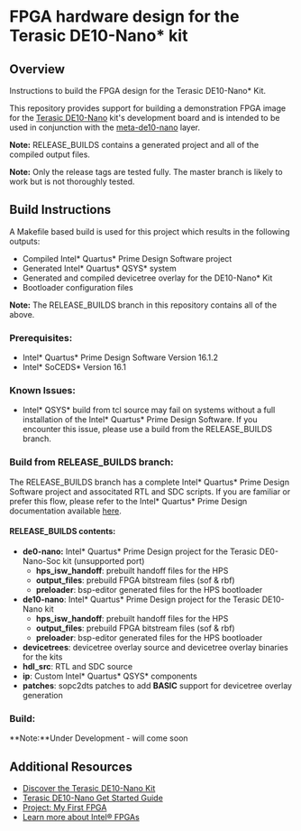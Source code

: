# FPGA hardware design for the Terasic DE10-Nano\* kit

## Overview
Instructions to build the FPGA design for the Terasic DE10-Nano\* Kit.

This repository provides support for building a demonstration FPGA image for the [Terasic DE10-Nano](https://www.terasic.com.tw/cgi-bin/page/archive.pl?Language=English&CategoryNo=205&No=1046&PartNo=8) kit's development board and is intended to be used in conjunction with the [meta-de10-nano](https://github.com/01org/meta-de10-nano) layer.

**Note:** RELEASE_BUILDS contains a generated project and all of the compiled output files.

**Note:** Only the release tags are tested fully.  The master branch is likely to work but is not thoroughly tested.

## Build Instructions
A Makefile based build is used for this project which results in the following outputs:

  * Compiled Intel\* Quartus\* Prime Design Software project
  * Generated Intel\* Quartus\* QSYS\* system
  * Generated and compiled devicetree overlay for the DE10-Nano\* Kit
  * Bootloader configuration files

**Note:** The RELEASE_BUILDS branch in this repository contains all of the above.

### Prerequisites:

  * Intel\* Quartus\* Prime Design Software Version 16.1.2
  * Intel\* SoCEDS\* Version 16.1

### Known Issues:
  * Intel\* QSYS\* build from tcl source may fail on systems without a full installation of the Intel\* Quartus\* Prime Design Software.  If you encounter this issue, please use a build from the RELEASE_BUILDS branch.

### Build from RELEASE_BUILDS branch:
The RELEASE_BUILDS branch has a complete Intel\* Quartus\* Prime Design Software project and associtated RTL and SDC scripts.  If you are familiar or prefer this flow, please refer to the Intel\* Quartus\* Prime Design documentation available [here](https://www.altera.com/products/design-software/fpga-design/quartus-prime/overview.html).

#### RELEASE_BUILDS contents:

  * **de0-nano:** Intel\* Quartus\* Prime Design project for the Terasic DE0-Nano-Soc kit (unsupported port)
      * **hps_isw_handoff**: prebuilt handoff files for the HPS
      * **output_files**: prebuild FPGA bitstream files (sof & rbf)
      * **preloader**: bsp-editor generated files for the HPS bootloader
  * **de10-nano**: Intel\* Quartus\* Prime Design project for the Terasic DE10-Nano kit
      * **hps_isw_handoff**: prebuilt handoff files for the HPS
      * **output_files**: prebuild FPGA bitstream files (sof & rbf)
      * **preloader**: bsp-editor generated files for the HPS bootloader
  * **devicetrees**: devicetree overlay source and devicetree overlay binaries for the kits
  * **hdl_src**: RTL and SDC source
  * **ip**: Custom Intel\* Quartus\* QSYS\* components
  * **patches**:  sopc2dts patches to add **BASIC** support for devicetree overlay generation

### Build:

**Note:**Under Development - will come soon




## Additional Resources
* [Discover the Terasic DE10-Nano Kit](https://signin.intel.com/logout?target=https://software.intel.com/en-us/iot/hardware/fpga/de10-nano)
* [Terasic DE10-Nano Get Started Guide](https://software.intel.com/en-us/terasic-de10-nano-get-started-guide)
* [Project: My First FPGA](https://software.intel.com/en-us/articles/my-first-fpga)
* [Learn more about Intel® FPGAs](https://software.intel.com/en-us/iot/hardware/fpga/)
